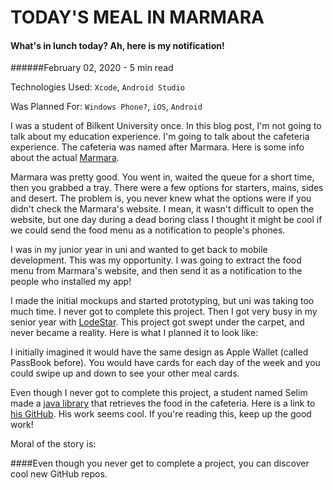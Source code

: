 # TODAY'S MEAL IN MARMARA

#### What's in lunch today? Ah, here is my notification!

######February 02, 2020 - 5 min read

Technologies Used: `Xcode`, `Android Studio`

Was Planned For: `Windows Phone?`, `iOS`, `Android`

I was a student of Bilkent University once. In this blog post, I'm not
going to talk about my education experience. I'm going to talk about the cafeteria
experience. The cafeteria was named after Marmara. Here is some info about the actual [Marmara](https://en.wikipedia.org/wiki/Marmara_Region).

Marmara was pretty good. You went in, waited the queue for a short
time, then you grabbed a tray. There were a few options
for starters, mains, sides and desert. The problem is, you never knew what the
options were if you didn't check the Marmara's website. I mean, it wasn't
difficult to open the website, but one day during a dead boring class I thought
it might be cool if we could send the food menu as a notification to people's
phones.

I was in my junior year in uni and wanted to get back to mobile development.
This was my opportunity. I was going to extract the food menu from Marmara's website,
and then send it as a notification to the people who installed my app!

I made the initial mockups and started prototyping, but uni was taking too much time. I never got
to complete this project. Then I got very busy in my senior year with [LodeStar](lodestarapp.com).
This project got swept under the carpet, and never became a reality. Here is what I planned it to look like:

 <MediaCarousel folder="marmara" images="marmaraMockup.png"/>
 
I initially imagined it would have the same design as Apple Wallet (called PassBook before). You
would have cards for each day of the week and you could swipe up and down to see your other meal cards.

Even though I never got to complete this project, a student named Selim
made a [java library](https://github.com/selimfirat/bilkent-meals-api) that 
retrieves the food in the cafeteria. Here is a link to [his GitHub](https://github.com/selimfirat).
His work seems cool. If you're reading this, keep up the good work!

Moral of the story is:

####Even though you never get to complete a project, you can discover cool new GitHub repos.